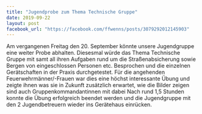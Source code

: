 ```yaml
---
title: "Jugendprobe zum Thema Technische Gruppe"
date: 2019-09-22
layout: post
facebook_url: "https://facebook.com/ffwenns/posts/3079292012145903"
---
```


Am vergangenen Freitag den 20. September könnte unsere Jugendgruppe eine weiter Probe abhalten. Diesesmal würde das Thema Technische Gruppe mit samt all ihren Aufgaben rund um die Straßenabsicherung sowie Bergen von eingeschlossen Personen etc. Besprochen und die einzelnen Gerätschaften in der Praxis durchgetestet.
Für die angehenden Feuerwehrmänner/-Frauen war dies eine höchst interessante Übung und zeigte ihnen was sie in Zukunft zusätzlich erwartet, wie die Bilder zeigen sind auch Gruppenkommandantinnen mit dabei 
Nach rund 1,5 Stunden konnte die Übung erfolgreich beendet werden und die Jugendgruppe mit den 2 Jugendbetreuern wieder ins Gerätehaus einrücken.